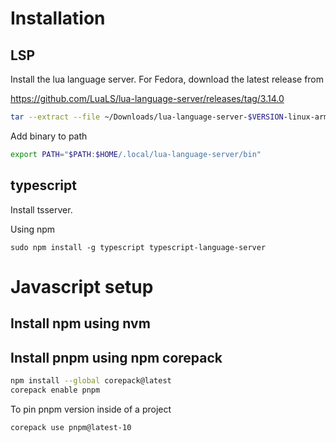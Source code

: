 # Installation

## LSP
Install the lua language server. For Fedora, download the latest release from

https://github.com/LuaLS/lua-language-server/releases/tag/3.14.0

```sh
tar --extract --file ~/Downloads/lua-language-server-$VERSION-linux-arm64.tar.gz -av -C ~/.local/lua-language-server
```

Add binary to path
```sh
export PATH="$PATH:$HOME/.local/lua-language-server/bin"
```

## typescript
Install tsserver.

Using npm
```
sudo npm install -g typescript typescript-language-server
```

# Javascript setup

## Install npm using nvm

## Install pnpm using npm corepack
```sh
npm install --global corepack@latest
corepack enable pnpm
```

To pin pnpm version inside of a project
```sh
corepack use pnpm@latest-10
```

